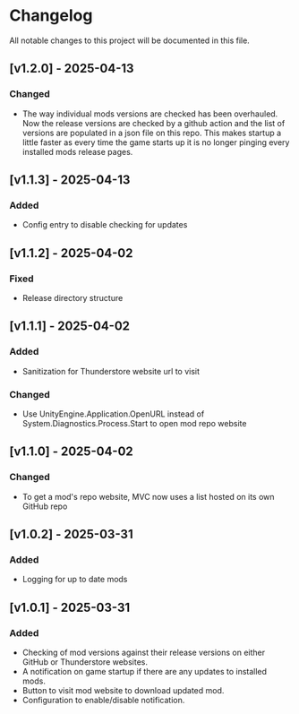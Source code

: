 # Changelog

All notable changes to this project will be documented in this file.

## [v1.2.0] - 2025-04-13

### Changed
- The way individual mods versions are checked has been overhauled. Now the release versions are checked by a github action and the list of versions are populated in a json file on this repo. This makes startup a little faster as every time the game starts up it is no longer pinging every installed mods release pages.

## [v1.1.3] - 2025-04-13

### Added
- Config entry to disable checking for updates

## [v1.1.2] - 2025-04-02

### Fixed
- Release directory structure

## [v1.1.1] - 2025-04-02

### Added
- Sanitization for Thunderstore website url to visit

### Changed
- Use UnityEngine.Application.OpenURL instead of System.Diagnostics.Process.Start to open mod repo website

## [v1.1.0] - 2025-04-02

### Changed
- To get a mod's repo website, MVC now uses a list hosted on its own GitHub repo

## [v1.0.2] - 2025-03-31

### Added
- Logging for up to date mods

## [v1.0.1] - 2025-03-31

### Added
- Checking of mod versions against their release versions on either GitHub or Thunderstore websites.
- A notification on game startup if there are any updates to installed mods.
- Button to visit mod website to download updated mod.
- Configuration to enable/disable notification.
